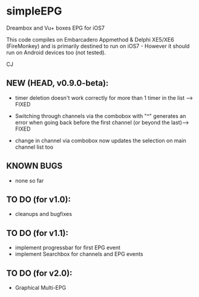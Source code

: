 simpleEPG
=========

Dreambox and Vu+ boxes EPG for iOS7

This code compiles on Embarcadero Appmethod & Delphi XE5/XE6 (FireMonkey) and is primarily destined to run on iOS7 -
However it should run on Android devices too (not tested).

CJ

NEW (HEAD, v0.9.0-beta):
------------------------

* timer deletion doesn't work correctly for more than 1 timer in the list --> FIXED
* Switching through channels via the combobox with "^" generates an error when going back before the first channel (or beyond the last)--> FIXED

* change in channel via combobox now updates the selection on
  main channel list too


KNOWN BUGS
----------

* none so far


TO DO (for v1.0):
-----------------

* cleanups and bugfixes

TO DO (for v1.1):
-----------------

* implement progressbar for first EPG event
* implement Searchbox for channels and EPG events

TO DO (for v2.0):
-----------------

* Graphical Multi-EPG

